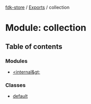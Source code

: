 [fdk-store](../README.md) / [Exports](../modules.md) / collection

# Module: collection

## Table of contents

### Modules

- [&lt;internal\&gt;](collection._internal_.md)

### Classes

- [default](../classes/collection.default.md)

